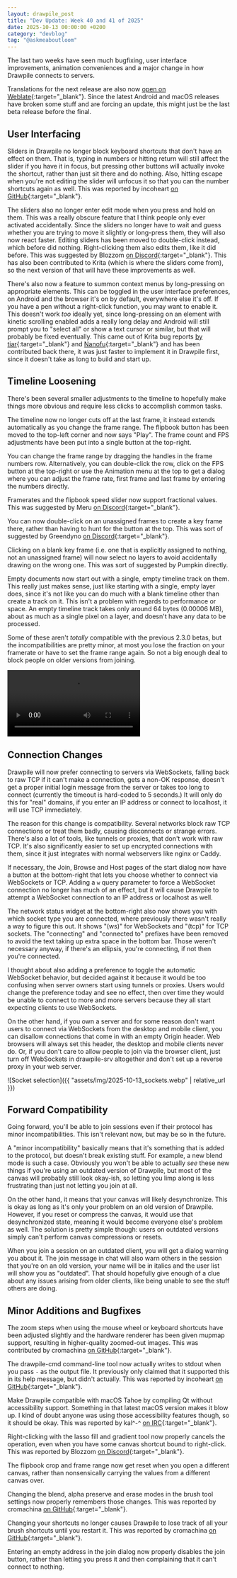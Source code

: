 ```yaml
---
layout: drawpile_post
title: "Dev Update: Week 40 and 41 of 2025"
date: 2025-10-13 00:00:00 +0200
category: "devblog"
tag: "@askmeaboutloom"
---
```


The last two weeks have seen much bugfixing, user interface improvements, animation conveniences and a major change in how Drawpile connects to servers.

Translations for the next release are also now [open on Weblate](https://hosted.weblate.org/engage/drawpile/){:target="_blank"}. Since the latest Android and macOS releases have broken some stuff and are forcing an update, this might just be the last beta release before the final.

## User Interfacing

Sliders in Drawpile no longer block keyboard shortcuts that don't have an effect on them. That is, typing in numbers or hitting return will still affect the slider if you have it in focus, but pressing other buttons will actually invoke the shortcut, rather than just sit there and do nothing. Also, hitting escape when you're not editing the slider will unfocus it so that you can the number shortcuts again as well. This was reported by incoheart [on GitHub](https://github.com/drawpile/Drawpile/issues/1390){:target="_blank"}.

The sliders also no longer enter edit mode when you press and hold on them. This was a really obscure feature that I think people only ever activated accidentally. Since the sliders no longer have to wait and guess whether you are trying to move it slightly or long-press them, they will also now react faster. Editing sliders has been moved to double-click instead, which before did nothing. Right-clicking them also edits them, like it did before. This was suggested by Blozzom [on Discord](https://drawpile.net/discord/){:target="_blank"}. This has also been contributed to Krita (which is where the sliders come from), so the next version of that will have these improvements as well.

There's also now a feature to summon context menus by long-pressing on appropriate elements. This can be toggled in the user interface preferences, on Android and the browser it's on by default, everywhere else it's off. If you have a pen without a right-click function, you may want to enable it. This doesn't work *too* ideally yet, since long-pressing on an element with kinetic scrolling enabled adds a really long delay and Android will still prompt you to "select all" or show a text cursor or similar, but that will probably be fixed eventually. This came out of Krita bug reports [by tiar](https://bugs.kde.org/show_bug.cgi?id=506042){:target="_blank"} and [Nanofu](https://bugs.kde.org/show_bug.cgi?id=510229){:target="_blank"} and has been contributed back there, it was just faster to implement it in Drawpile first, since it doesn't take as long to build and start up.

## Timeline Loosening

There's been several smaller adjustments to the timeline to hopefully make things more obvious and require less clicks to accomplish common tasks.

The timeline now no longer cuts off at the last frame, it instead extends automatically as you change the frame range. The flipbook button has been moved to the top-left corner and now says "Play". The frame count and FPS adjustments have been put into a single button at the top-right.

You can change the frame range by dragging the handles in the frame numbers row. Alternatively, you can double-click the row, click on the FPS button at the top-right or use the Animation menu at the top to get a dialog where you can adjust the frame rate, first frame and last frame by entering the numbers directly.

Framerates and the flipbook speed slider now support fractional values. This was suggested by Meru [on Discord](https://drawpile.net/discord/){:target="_blank"}.

You can now double-click on an unassigned frames to create a key frame there, rather than having to hunt for the button at the top. This was sort of suggested by Greendyno [on Discord](https://drawpile.net/discord/){:target="_blank"}.

Clicking on a blank key frame (i.e. one that is explicitly assigned to nothing, not an unassigned frame) will now select no layers to avoid accidentally drawing on the wrong one. This was sort of suggested by Pumpkin directly.

Empty documents now start out with a single, empty timeline track on them. This really just makes sense, just like starting with a single, empty layer does, since it's not like you can do much with a blank timeline other than create a track on it. This isn't a problem with regards to performance or space. An empty timeline track takes only around 64 bytes (0.00006 MB), about as much as a single pixel on a layer, and doesn't have any data to be processed.

Some of these aren't *totally* compatible with the previous 2.3.0 betas, but the incompatibilities are pretty minor, at most you lose the fraction on your framerate or have to set the frame range again. So not a big enough deal to block people on older versions from joining.

<video controls>
  <source src="{{ "/assets/vid/2025-10-13_timeline.mp4" | relative_url }}" type="video/mp4"/>
</video>

## Connection Changes

Drawpile will now prefer connecting to servers via WebSockets, falling back to raw TCP if it can't make a connection, gets a non-OK response, doesn't get a proper initial login message from the server or takes too long to connect (currently the timeout is hard-coded to 5 seconds.) It will only do this for "real" domains, if you enter an IP address or connect to localhost, it will use TCP immediately.

The reason for this change is compatibility. Several networks block raw TCP connections or treat them badly, causing disconnects or strange errors. There's also a lot of tools, like tunnels or proxies, that don't work with raw TCP. It's also significantly easier to set up encrypted connections with them, since it just integrates with normal webservers like nginx or Caddy.

If necessary, the Join, Browse and Host pages of the start dialog now have a button at the bottom-right that lets you choose whether to connect via WebSockets or TCP. Adding a `w` query parameter to force a WebSocket connection no longer has much of an effect, but it will cause Drawpile to attempt a WebSocket connection to an IP address or localhost as well.

The network status widget at the bottom-right also now shows you with which socket type you are connected, where previously there wasn't really a way to figure this out. It shows "(ws)" for WebSockets and "(tcp)" for TCP sockets. The "connecting" and "connected to" prefixes have been removed to avoid the text taking up extra space in the bottom bar. Those weren't necessary anyway, if there's an ellipsis, you're connecting, if not then you're connected.

I thought about also adding a preference to toggle the automatic WebSocket behavior, but decided against it because it would be too confusing when server owners start using tunnels or proxies. Users would change the preference today and see no effect, then over time they would be unable to connect to more and more servers because they all start expecting clients to use WebSockets.

On the other hand, if you own a server and for some reason don't want users to connect via WebSockets from the desktop and mobile client, you can disallow connections that come in with an empty Origin header. Web browsers will always set this header, the desktop and mobile clients never do. Or, if you don't care to allow people to join via the browser client, just turn off WebSockets in drawpile-srv altogether and don't set up a reverse proxy in your web server.

![Socket selection]({{ "assets/img/2025-10-13_sockets.webp" | relative_url }})

## Forward Compatibility

Going forward, you'll be able to join sessions even if their protocol has minor incompatibilities. This isn't relevant now, but may be so in the future.

A "minor incompatibility" basically means that it's something that is added to the protocol, but doesn't break existing stuff. For example, a new blend mode is such a case. Obviously you won't be able to actually *see* these new things if you're using an outdated version of Drawpile, but most of the canvas will probably still look okay-ish, so letting you limp along is less frustrating than just not letting you join at all.

On the other hand, it means that your canvas will likely desynchronize. This is okay as long as it's only your problem on an old version of Drawpile. However, if you reset or compress the canvas, it would use that desynchronized state, meaning it would become everyone else's problem as well. The solution is pretty simple though: users on outdated versions simply can't perform canvas compressions or resets.

When you join a session on an outdated client, you will get a dialog warning you about it. The join message in chat will also warn others in the session that you're on an old version, your name will be in italics and the user list will show you as "outdated". That should hopefully give enough of a clue about any issues arising from older clients, like being unable to see the stuff others are doing.

## Minor Additions and Bugfixes

The zoom steps when using the mouse wheel or keyboard shortcuts have been adjusted slightly and the hardware renderer has been given mupmap support, resulting in higher-quality zoomed-out images. This was contributed by cromachina [on GitHub](https://github.com/drawpile/Drawpile/pull/1527){:target="_blank"}.

The drawpile-cmd command-line tool now actually writes to stdout when you pass `-` as the output file. It previously only claimed that it supported this in its help message, but didn't actually. This was reported by incoheart [on GitHub](https://github.com/drawpile/Drawpile/issues/1526){:target="_blank"}.

Make Drawpile compatible with macOS Tahoe by compiling Qt without accessibility support. Something in that latest macOS version makes it blow up. I kind of doubt anyone was using those accessibility features though, so it should be okay. This was reported by kal^-^ [on IRC](https://drawpile.net/irc/){:target="_blank"}.

Right-clicking with the lasso fill and gradient tool now properly cancels the operation, even when you have some canvas shortcut bound to right-click. This was reported by Blozzom [on Discord](https://drawpile.net/discord/){:target="_blank"}.

The flipbook crop and frame range now get reset when you open a different canvas, rather than nonsensically carrying the values from a different canvas over.

Changing the blend, alpha preserve and erase modes in the brush tool settings now properly remembers those changes. This was reported by cromachina [on GitHub](https://github.com/drawpile/Drawpile/issues/1530){:target="_blank"}.

Changing your shortcuts no longer causes Drawpile to lose track of all your brush shortcuts until you restart it. This was reported by cromachina [on GitHub](https://github.com/drawpile/Drawpile/issues/1532){:target="_blank"}.

Entering an empty address in the join dialog now properly disables the join button, rather than letting you press it and then complaining that it can't connect to nothing.
